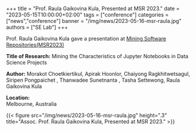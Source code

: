 +++
title = "Prof. Raula Gaikovina Kula, Presented at MSR 2023."
date = "2023-05-15T10:00:00+02:00"
tags = ["conference"]
categories = ["news","conference"]
banner = "/img/news/2023-05-16-msr-raula.jpg"
authors = ["SE Lab"]
+++

Prof. Raula Gaikovina Kula gave a presentation at [Mining Software Repositories(MSR2023)](https://conf.researchr.org/home/msr-2023)

**Title of Research:** 
Mining the Characteristics of Jupyter Notebooks in Data Science Projects

**Author:** 
Morakot Choetkiertikul, Apirak Hoonlor, Chaiyong Ragkhitwetsagul, Siripen Pongpaichet , Thanwadee Sunetnanta , Tasha Settewong, Raula Gaikovina Kula

**Location:** <br>
Melbourne, Australia

{{< figure src="/img/news/2023-05-16-msr-raula.jpg" height=".3" title="Assoc. Prof. Raula Gaikovina Kula, Presented at MSR 2023." >}}
